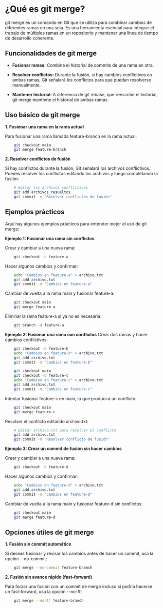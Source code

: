 # ¿Qué es git merge?
git merge es un comando en Git que se utiliza para combinar cambios de diferentes ramas en una sola. Es una herramienta esencial para integrar el trabajo de múltiples ramas en un repositorio y mantener una línea de tiempo de desarrollo coherente.

## Funcionalidades de git merge
* **Fusionar ramas:** Combina el historial de commits de una rama en otra.

* **Resolver conflictos:** Durante la fusión, si hay cambios conflictivos en ambas ramas, Git señalará los conflictos para que puedan resolverse manualmente.

* **Mantener historial:** A diferencia de git rebase, que reescribe el historial, git merge mantiene el historial de ambas ramas.

## Uso básico de git merge
**1. Fusionar una rama en la rama actual**

Para fusionar una rama llamada feature-branch en la rama actual:
```sh
    git checkout main
    git merge feature-branch
```
**2. Resolver conflictos de fusión**

Si hay conflictos durante la fusión, Git señalará los archivos conflictivos. Puedes resolver los conflictos editando los archivos y luego completando la fusión:
```sh
    # Editar los archivos conflictivos
    git add archivos_resueltos
    git commit -m "Resolver conflictos de fusión"
```

## Ejemplos prácticos
Aquí hay algunos ejemplos prácticos para entender mejor el uso de git merge:

**Ejemplo 1: Fusionar una rama sin conflictos**

Crear y cambiar a una nueva rama:
```sh
    git checkout -b feature-a
```
Hacer algunos cambios y confirmar:
```sh
    echo "Cambios en feature-a" > archivo.txt
    git add archivo.txt
    git commit -m "Cambios en feature-a"
```
Cambiar de vuelta a la rama main y fusionar feature-a:
```sh
    git checkout main
    git merge feature-a
```
Eliminar la rama feature-a si ya no es necesaria:
```sh
    git branch -d feature-a
```

**Ejemplo 2: Fusionar una rama con conflictos**
Crear dos ramas y hacer cambios conflictivos:
```sh
    git checkout -b feature-b
    echo "Cambios en feature-b" > archivo.txt
    git add archivo.txt
    git commit -m "Cambios en feature-b"

    git checkout main
    git checkout -b feature-c
    echo "Cambios en feature-c" > archivo.txt
    git add archivo.txt
    git commit -m "Cambios en feature-c"
```

Intentar fusionar feature-c en main, lo que producirá un conflicto:
```sh  
    git checkout main
    git merge feature-c
```

Resolver el conflicto editando archivo.txt:
```sh
    # Editar archivo.txt para resolver el conflicto
    git add archivo.txt
    git commit -m "Resolver conflicto de fusión"
```
**Ejemplo 3: Crear un commit de fusión sin hacer cambios**

Crear y cambiar a una nueva rama:
```sh
    git checkout -b feature-d
```
Hacer algunos cambios y confirmar:
```sh
    echo "Cambios en feature-d" > archivo.txt
    git add archivo.txt
    git commit -m "Cambios en feature-d"
```

Cambiar de vuelta a la rama main y fusionar feature-d sin conflictos:
```sh
    git checkout main
    git merge feature-d
```

## Opciones útiles de git merge
**1. Fusión sin commit automático**

Si deseas fusionar y revisar los cambios antes de hacer un commit, usa la opción --no-commit:
```sh
    git merge --no-commit feature-branch
```

**2. Fusión sin avance rápido (fast-forward)**

Para forzar una fusión con un commit de merge incluso si podría hacerse un fast-forward, usa la opción --no-ff:
```sh
    git merge --no-ff feature-branch
```

